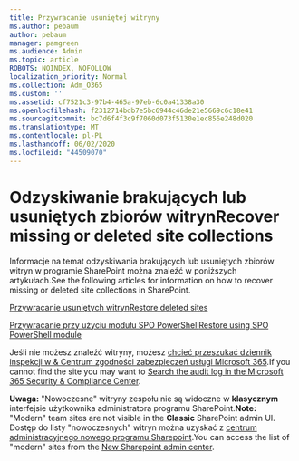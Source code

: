 ```yaml
---
title: Przywracanie usuniętej witryny
ms.author: pebaum
author: pebaum
manager: pamgreen
ms.audience: Admin
ms.topic: article
ROBOTS: NOINDEX, NOFOLLOW
localization_priority: Normal
ms.collection: Adm_O365
ms.custom: ''
ms.assetid: cf7521c3-97b4-465a-97eb-6c0a41338a30
ms.openlocfilehash: f2312714bdb7e5bc6944c46de21e5669c6c18e41
ms.sourcegitcommit: bc7d6f4f3c9f7060d073f5130e1ec856e248d020
ms.translationtype: MT
ms.contentlocale: pl-PL
ms.lasthandoff: 06/02/2020
ms.locfileid: "44509070"
---
```

# <a name="recover-missing-or-deleted-site-collections"></a><span data-ttu-id="df46a-102">Odzyskiwanie brakujących lub usuniętych zbiorów witryn</span><span class="sxs-lookup"><span data-stu-id="df46a-102">Recover missing or deleted site collections</span></span>

<span data-ttu-id="df46a-103">Informacje na temat odzyskiwania brakujących lub usuniętych zbiorów witryn w programie SharePoint można znaleźć w poniższych artykułach.</span><span class="sxs-lookup"><span data-stu-id="df46a-103">See the following articles for information on how to recover missing or deleted site collections in SharePoint.</span></span>

[<span data-ttu-id="df46a-104">Przywracanie usuniętych witryn</span><span class="sxs-lookup"><span data-stu-id="df46a-104">Restore deleted sites</span></span>](https://docs.microsoft.com/sharepoint/restore-deleted-site-collection)

[<span data-ttu-id="df46a-105">Przywracanie przy użyciu modułu SPO PowerShell</span><span class="sxs-lookup"><span data-stu-id="df46a-105">Restore using SPO PowerShell module</span></span>](https://support.office.com/article/Introduction-to-the-SharePoint-Online-Management-Shell-C16941C3-19B4-4710-8056-34C034493429)

<span data-ttu-id="df46a-106">Jeśli nie możesz znaleźć witryny, możesz [chcieć przeszukać dziennik inspekcji w &amp; Centrum zgodności zabezpieczeń usługi Microsoft 365](https://docs.microsoft.com/microsoft-365/compliance/search-the-audit-log-in-security-and-compliance).</span><span class="sxs-lookup"><span data-stu-id="df46a-106">If you cannot find the site you may want to [Search the audit log in the Microsoft 365 Security &amp; Compliance Center](https://docs.microsoft.com/microsoft-365/compliance/search-the-audit-log-in-security-and-compliance).</span></span>

<span data-ttu-id="df46a-107">**Uwaga:** "Nowoczesne" witryny zespołu nie są widoczne w **klasycznym** interfejsie użytkownika administratora programu SharePoint.</span><span class="sxs-lookup"><span data-stu-id="df46a-107">**Note:** "Modern" team sites are not visible in the **Classic** SharePoint admin UI.</span></span> <span data-ttu-id="df46a-108">Dostęp do listy "nowoczesnych" witryn można uzyskać z [centrum administracyjnego nowego programu Sharepoint](https://docs.microsoft.com/sharepoint/get-started-new-admin-center).</span><span class="sxs-lookup"><span data-stu-id="df46a-108">You can access the list of "modern" sites from the [New Sharepoint admin center](https://docs.microsoft.com/sharepoint/get-started-new-admin-center).</span></span>



